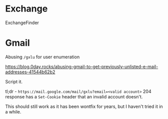 # Exchange

ExchangeFinder
# Gmail

Abusing `/gxlu` for user enumeration

https://blog.0day.rocks/abusing-gmail-to-get-previously-unlisted-e-mail-addresses-41544b62b2

Script it.

tl;dr - `https://mail.google.com/mail/gxlu?email=<valid account>` 204 response has a `Set-Cookie` header that an invalid account doesn't.

This should still work as it has been wontfix for years, but I haven't tried it in a while.




